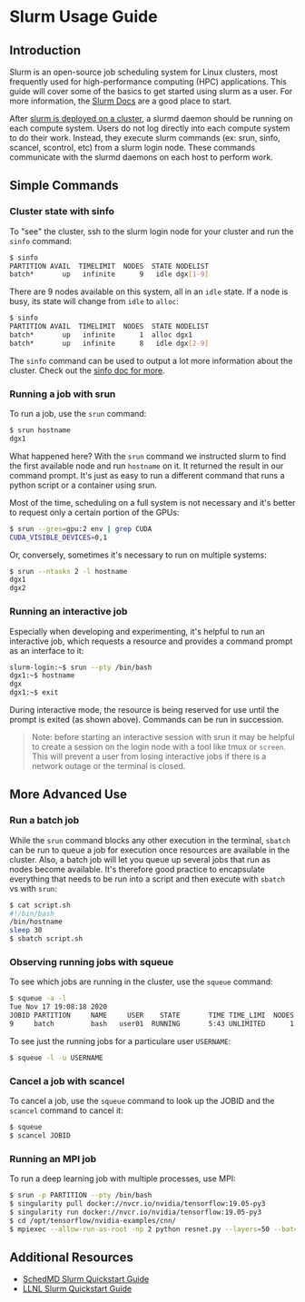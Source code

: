 Slurm Usage Guide
===

## Introduction

Slurm is an open-source job scheduling system for Linux clusters, most frequently used for high-performance computing (HPC) applications. This guide will cover some of the basics to get started using slurm as a user. For more information, the [Slurm Docs](https://slurm.schedmd.com/documentation.html) are a good place to start.

After [slurm is deployed on a cluster](./README.md), a slurmd daemon should be running on each compute system. Users do not log directly into each compute system to do their work. Instead, they execute slurm commands (ex: srun, sinfo, scancel, scontrol, etc) from a slurm login node. These commands communicate with the slurmd daemons on each host to perform work.

## Simple Commands

### Cluster state with sinfo

To "see" the cluster, ssh to the slurm login node for your cluster and run the `sinfo` command:

```sh
$ sinfo
PARTITION AVAIL  TIMELIMIT  NODES  STATE NODELIST
batch*       up   infinite      9   idle dgx[1-9]
```

There are 9 nodes available on this system, all in an `idle` state. If a node is busy, its state will change from `idle` to `alloc`:

```sh
$ sinfo
PARTITION AVAIL  TIMELIMIT  NODES  STATE NODELIST
batch*       up   infinite      1  alloc dgx1
batch*       up   infinite      8   idle dgx[2-9]
```

The `sinfo` command can be used to output a lot more information about the cluster. Check out the [sinfo doc for more](https://slurm.schedmd.com/sinfo.html).

### Running a job with srun

To run a job, use the `srun` command:

```sh
$ srun hostname
dgx1
```

What happened here? With the `srun` command we instructed slurm to find the first available node and run `hostname` on it. It returned the result in our command prompt. It's just as easy to run a different command that runs a python script or a container using srun.

Most of the time, scheduling on a full system is not necessary and it's better to request only a certain portion of the GPUs:

```sh
$ srun --gres=gpu:2 env | grep CUDA
CUDA_VISIBLE_DEVICES=0,1
```

Or, conversely, sometimes it's necessary to run on multiple systems:

```sh
$ srun --ntasks 2 -l hostname
dgx1
dgx2
```

### Running an interactive job

Especially when developing and experimenting, it's helpful to run an interactive job, which requests a resource and provides a command prompt as an interface to it:

```sh
slurm-login:~$ srun --pty /bin/bash
dgx1:~$ hostname
dgx
dgx1:~$ exit
```

During interactive mode, the resource is being reserved for use until the prompt is exited (as shown above). Commands can be run in succession.

> Note: before starting an interactive session with srun it may be helpful to create a session on the login node with a tool like tmux or `screen`. This will prevent a user from losing interactive jobs if there is a network outage or the terminal is closed.

## More Advanced Use

### Run a batch job

While the `srun` command blocks any other execution in the terminal, `sbatch` can be run to queue a job for execution once resources are available in the cluster. Also, a batch job will let you queue up several jobs that run as nodes become available. It's therefore good practice to encapsulate everything that needs to be run into a script and then execute with `sbatch` vs with `srun`:

```sh
$ cat script.sh
#!/bin/bash
/bin/hostname
sleep 30
$ sbatch script.sh
```

### Observing running jobs with squeue

To see which jobs are running in the cluster, use the `squeue` command:

```sh
$ squeue -a -l
Tue Nov 17 19:08:18 2020
JOBID PARTITION     NAME     USER    STATE       TIME TIME_LIMI  NODES NODELIST(REASON)
9     batch         bash   user01  RUNNING       5:43 UNLIMITED      1 dgx1
```

To see just the running jobs for a particulare user `USERNAME`:

```sh
$ squeue -l -u USERNAME
```

### Cancel a job with scancel

To cancel a job, use the `squeue` command to look up the JOBID and the `scancel` command to cancel it:

```sh
$ squeue
$ scancel JOBID
```

### Running an MPI job

To run a deep learning job with multiple processes, use MPI:

```sh
$ srun -p PARTITION --pty /bin/bash
$ singularity pull docker://nvcr.io/nvidia/tensorflow:19.05-py3
$ singularity run docker://nvcr.io/nvidia/tensorflow:19.05-py3
$ cd /opt/tensorflow/nvidia-examples/cnn/
$ mpiexec --allow-run-as-root -np 2 python resnet.py --layers=50 --batch_size=32 --precision=fp16 --num_iter=50
```

## Additional Resources

* [SchedMD Slurm Quickstart Guide](https://slurm.schedmd.com/quickstart.html)
* [LLNL Slurm Quickstart Guide](https://hpc.llnl.gov/banks-jobs/running-jobs/slurm-quick-start-guide)
